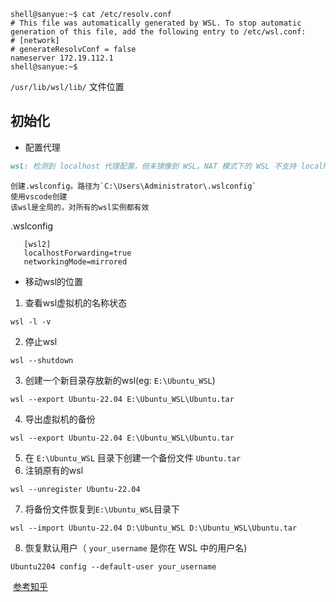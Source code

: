 ```shell
shell@sanyue:~$ cat /etc/resolv.conf
# This file was automatically generated by WSL. To stop automatic generation of this file, add the following entry to /etc/wsl.conf:
# [network]
# generateResolvConf = false
nameserver 172.19.112.1
shell@sanyue:~$
```

`/usr/lib/wsl/lib/` 文件位置

## 初始化
- 配置代理
```markdown
wsl: 检测到 localhost 代理配置，但未镜像到 WSL。NAT 模式下的 WSL 不支持 localhost 代理。
```
	创建.wslconfig。路径为`C:\Users\Administrator\.wslconfig`
	使用vscode创建
	该wsl是全局的，对所有的wsl实例都有效
.wslconfig
```shell
   [wsl2]
   localhostForwarding=true
   networkingMode=mirrored
```

- 移动wsl的位置
1. 查看wsl虚拟机的名称状态
```shell
wsl -l -v
```

2. 停止wsl
```shell
wsl --shutdown
```

3. 创建一个新目录存放新的wsl(eg: `E:\Ubuntu_WSL`)
```shell
wsl --export Ubuntu-22.04 E:\Ubuntu_WSL\Ubuntu.tar
```

4. 导出虚拟机的备份
```shell
wsl --export Ubuntu-22.04 E:\Ubuntu_WSL\Ubuntu.tar
```

5. 在 `E:\Ubuntu_WSL` 目录下创建一个备份文件 `Ubuntu.tar`
6. 注销原有的wsl
```shell
wsl --unregister Ubuntu-22.04
```

7. 将备份文件恢复到`E:\Ubuntu_WSL`目录下
```shell
wsl --import Ubuntu-22.04 D:\Ubuntu_WSL D:\Ubuntu_WSL\Ubuntu.tar
```

8. 恢复默认用户（ `your_username` 是你在 WSL 中的用户名)
```shell
Ubuntu2204 config --default-user your_username
```
 [参考知乎](https://www.zhihu.com/question/268912441)

